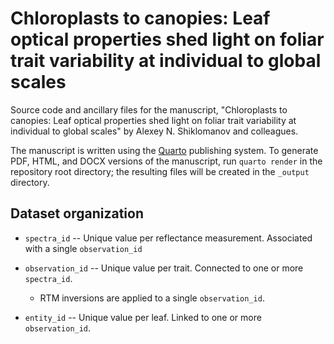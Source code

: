 # Chloroplasts to canopies: Leaf optical properties shed light on foliar trait variability at individual to global scales

Source code and ancillary files for the manuscript,
"Chloroplasts to canopies: Leaf optical properties shed light on foliar trait variability at individual to global scales"
by Alexey N. Shiklomanov and colleagues.

The manuscript is written using the [Quarto](https://quarto.org/) publishing system.
To generate PDF, HTML, and DOCX versions of the manuscript, run `quarto render` in the repository root directory;
the resulting files will be created in the `_output` directory.

## Dataset organization

- `spectra_id` -- Unique value per reflectance measurement. Associated with a single `observation_id`

- `observation_id` -- Unique value per trait. Connected to one or more `spectra_id`.
  - RTM inversions are applied to a single `observation_id`.

- `entity_id` -- Unique value per leaf. Linked to one or more `observation_id`.
